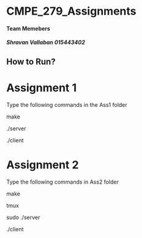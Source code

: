 # CMPE_279_Assignments

#### Team Memebers
##### Shravan Vallaban 015443402

## How to Run?

# Assignment 1
Type the following commands in the Ass1 folder

make

./server

./client

# Assignment 2
Type the following commands in Ass2 folder

make

tmux

sudo ./server

./client

